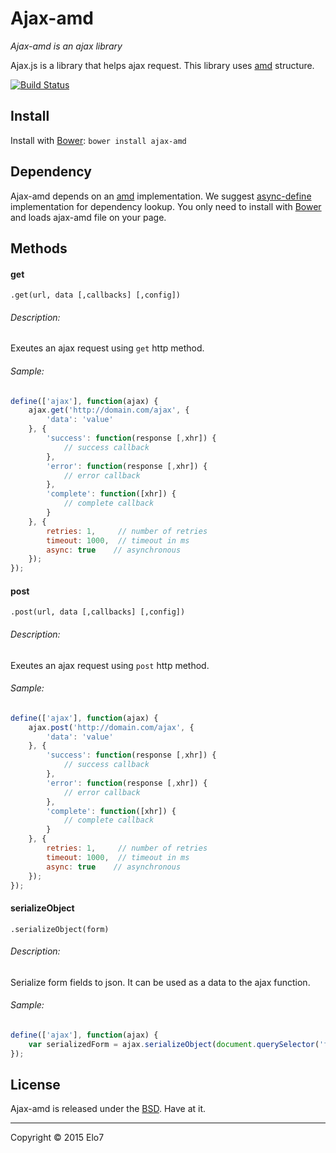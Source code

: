 # Ajax-amd

_Ajax-amd is an ajax library_

Ajax.js is a library that helps ajax request. This library uses [amd](http://en.wikipedia.org/wiki/Asynchronous_module_definition) structure.

[![Build Status](https://travis-ci.org/elo7/ajax-amd.svg?branch=master)](https://travis-ci.org/elo7/ajax-amd)

## Install

Install with [Bower](http://bower.io): `bower install ajax-amd`

## Dependency

Ajax-amd depends on an [amd](http://en.wikipedia.org/wiki/Asynchronous_module_definition) implementation. We suggest [async-define](https://gist.github.com/sergiolopes/5778124) implementation for dependency lookup.
You only need to install with [Bower](http://bower.io) and loads ajax-amd file on your page.

## Methods

#### get
`.get(url, data [,callbacks] [,config])`

###### Description:
Exeutes an ajax request using `get` http method.

###### Sample:
``` js
define(['ajax'], function(ajax) {
	ajax.get('http://domain.com/ajax', {
		'data': 'value'
	}, {
		'success': function(response [,xhr]) {
			// success callback
		},
		'error': function(response [,xhr]) {
			// error callback
		},
		'complete': function([xhr]) {
			// complete callback
		}
	}, {
		retries: 1,     // number of retries
		timeout: 1000,  // timeout in ms
		async: true    // asynchronous
	});
});
```

#### post
`.post(url, data [,callbacks] [,config])`

###### Description:
Exeutes an ajax request using `post` http method.

###### Sample:
``` js
define(['ajax'], function(ajax) {
	ajax.post('http://domain.com/ajax', {
		'data': 'value'
	}, {
		'success': function(response [,xhr]) {
			// success callback
		},
		'error': function(response [,xhr]) {
			// error callback
		},
		'complete': function([xhr]) {
			// complete callback
		}
	}, {
		retries: 1,     // number of retries
		timeout: 1000,  // timeout in ms
		async: true    // asynchronous
	});
});
```

#### serializeObject
`.serializeObject(form)`

###### Description:
Serialize form fields to json. It can be used as a data to the ajax function.

###### Sample:
``` js
define(['ajax'], function(ajax) {
	var serializedForm = ajax.serializeObject(document.querySelector('form'));
});
```


## License

Ajax-amd is released under the [BSD](https://github.com/elo7/ajax-amd/blob/master/LICENSE). Have at it.

* * *

Copyright :copyright: 2015 Elo7
